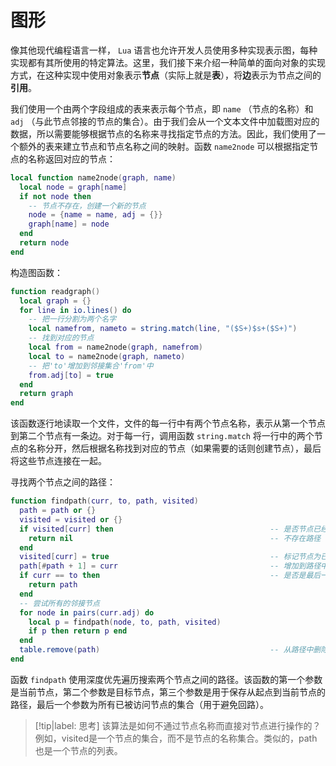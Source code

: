 # 图形

像其他现代编程语言一样， `Lua` 语言也允许开发人员使用多种实现表示图，每种实现都有其所使用的特定算法。这里，我们接下来介绍一种简单的面向对象的实现方式，在这种实现中使用对象表示**节点**（实际上就是**表**），将**边**表示为节点之间的**引用**。

我们使用一个由两个字段组成的表来表示每个节点，即 `name` （节点的名称）和 `adj` （与此节点邻接的节点的集合）。由于我们会从一个文本文件中加载图对应的数据，所以需要能够根据节点的名称来寻找指定节点的方法。因此，我们使用了一个额外的表来建立节点和节点名称之间的映射。函数 `name2node` 可以根据指定节点的名称返回对应的节点：

```lua
local function name2node(graph, name)
  local node = graph[name]
  if not node then
    -- 节点不存在，创建一个新的节点
    node = {name = name, adj = {}}
    graph[name] = node
  end
  return node
end
```

构造图函数：

```lua
function readgraph()
  local graph = {}
  for line in io.lines() do
    -- 把一行分割为两个名字
    local namefrom, nameto = string.match(line, "($S+)$s+($S+)")
    -- 找到对应的节点
    local from = name2node(graph, namefrom)
    local to = name2node(graph, nameto)
    -- 把'to'增加到邻接集合'from'中
    from.adj[to] = true
  end
  return graph
end
```

该函数逐行地读取一个文件，文件的每一行中有两个节点名称，表示从第一个节点到第二个节点有一条边。对于每一行，调用函数 `string.match` 将一行中的两个节点的名称分开，然后根据名称找到对应的节点（如果需要的话则创建节点），最后将这些节点连接在一起。

寻找两个节点之间的路径：

```lua
function findpath(curr, to, path, visited)
  path = path or {}
  visited = visited or {}
  if visited[curr] then                                   -- 是否节点已经访问？
    return nil                                            -- 不存在路径
  end
  visited[curr] = true                                    -- 标记节点为已被访问
  path[#path + 1] = curr                                  -- 增加到路径中
  if curr == to then                                      -- 是否是最后一个节点？
    return path
  end
  -- 尝试所有的邻接节点
  for node in pairs(curr.adj) do
    local p = findpath(node, to, path, visited)
    if p then return p end
  end
  table.remove(path)                                      -- 从路径中删除节点
end
```

函数 `findpath` 使用深度优先遍历搜索两个节点之间的路径。该函数的第一个参数是当前节点，第二个参数是目标节点，第三个参数是用于保存从起点到当前节点的路径，最后一个参数为所有已被访问节点的集合（用于避免回路）。

> [!tip|label: 思考]
> 该算法是如何不通过节点名称而直接对节点进行操作的？例如，visited是一个节点的集合，而不是节点的名称集合。类似的，path也是一个节点的列表。
